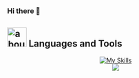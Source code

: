 ### Hi there 👋

<!--
**Yasser-Alnajjar/Yasser-Alnajjar** is a ✨ _special_ ✨ repository because its `README.md` (this file) appears on your GitHub profile.

Here are some ideas to get you started:

- 🔭 I’m currently working on ...
- 🌱 I’m currently learning ...
- 👯 I’m looking to collaborate on ...
- 🤔 I’m looking for help with ...
- 💬 Ask me about ...
- 📫 How to reach me: ...
- 😄 Pronouns: ...
- ⚡ Fun fact: ...
-->
## <img width="45" alt="about" src="https://raw.github.com/elizarov/elizarov/master/about.png"> Languages and Tools
<div align="center">

[![My Skills](https://skillicons.dev/icons?i=js,html,css,cs,cpp,php,ts,angular,atom,bootstrap,git,github,mysql,pug,sass,stackoverflow,visualstudio,vscode)](https://skillicons.dev)
<br/>
<img src="https://img.shields.io/badge/Oracle-F80000?style=for-the-badge&logo=oracle&logoColor=black">

<!--
<img src="https://img.shields.io/badge/Kotlin-0095D5?&style=for-the-badge&logo=kotlin&logoColor=white">
<img src="https://img.shields.io/badge/Java-ED8B00?style=for-the-badge&logo=java&logoColor=white">
<img src="https://img.shields.io/badge/C-00599C?style=for-the-badge&logo=c&logoColor=white">
<img src="https://img.shields.io/badge/C%2B%2B-00599C?style=for-the-badge&logo=c%2B%2B&logoColor=white">
<img src="https://img.shields.io/badge/Python-FFD43B?style=for-the-badge&logo=python&logoColor=darkgreen">
<img src="https://img.shields.io/badge/Go-00ADD8?style=for-the-badge&logo=go&logoColor=white">
<img src="https://img.shields.io/badge/Git-F05032?style=for-the-badge&logo=git&logoColor=white">
<img src="https://img.shields.io/badge/windows%20terminal-4D4D4D?style=for-the-badge&logo=windows%20terminal&logoColor=white">
<img src="https://img.shields.io/badge/Android-3DDC84?style=for-the-badge&logo=android&logoColor=white">
<img src="https://img.shields.io/badge/Android_Studio-3DDC84?style=for-the-badge&logo=android-studio&logoColor=white">
<img src="https://img.shields.io/badge/firebase-ffca28?style=for-the-badge&logo=firebase&logoColor=black">
<img src="https://img.shields.io/badge/Visual_Studio_Code-0078D4?style=for-the-badge&logo=visual%20studio%20code&logoColor=white">
<img src="https://img.shields.io/badge/IntelliJIDEA-000000.svg?style=for-the-badge&logo=intellij-idea&logoColor=white">
<img src="https://img.shields.io/badge/Adobe%20XD-470137?style=for-the-badge&logo=Adobe%20XD&logoColor=#FF61F6">
-->
</div>

<!-- <img src="https://github.com/Govindv7555/Govindv7555/blob/main/49e76e0596857673c5c80c85b84394c1.gif" width=800px height=95px> -->

<!-- ## <img width="45" alt="about" src="https://raw.github.com/elizarov/elizarov/master/about.png"> Contacts Me
<div align="center">
<a href="https://twitter.com/MohamedTamer42"><img  src="https://img.shields.io/badge/Twitter-1DA1F2?style=for-the-badge&logo=twitter&logoColor=white"></a>
<a href="mailto: mt4452242@gmail.com"><img  src="https://img.shields.io/badge/Gmail-D14836?style=for-the-badge&logo=gmail&logoColor=white"></a>
<a href="https://www.linkedin.com/in/mohamedtamer0"><img  src="https://img.shields.io/badge/LinkedIn-0077B5?style=for-the-badge&logo=linkedin&logoColor=white"></a>
<a href="https://www.facebook.com/mohamedtamer42"><img  src="https://img.shields.io/badge/Facebook-1877F2?style=for-the-badge&logo=facebook&logoColor=white"></a>
<a href="https://www.instagram.com/mohamedtamer0"><img  src="https://img.shields.io/badge/Instagram-E4405F?style=for-the-badge&logo=instagram&logoColor=white"></a>
<a href="https://mohamedtamer0.github.io/PortfolioWeb/"><img  src="https://img.shields.io/badge/website-000000?style=for-the-badge&logo=About.me&logoColor=white"></a>
 </div> -->
 
<!--  <img src="https://github.com/Govindv7555/Govindv7555/blob/main/49e76e0596857673c5c80c85b84394c1.gif" width=800px height=95px> -->
 
